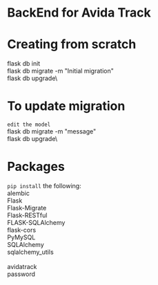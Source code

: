 # BackEnd for Avida Track

# Creating from scratch
flask db init\
flask db migrate -m "Initial migration"\
flask db upgrade\

# To update migration
`edit the model`\
flask db migrate -m "message"\
flask db upgrade\

# Packages
`pip install` the following:\
alembic\
Flask\
Flask-Migrate\
Flask-RESTful\
FLASK-SQLAlchemy\
flask-cors\
PyMySQL\
SQLAlchemy\
sqlalchemy_utils\
\
avidatrack\
password